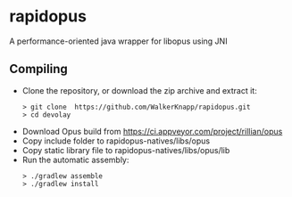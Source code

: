 # rapidopus
A performance-oriented java wrapper for libopus using JNI

## Compiling

- Clone the repository, or download the zip archive and extract it:
  ```
  > git clone  https://github.com/WalkerKnapp/rapidopus.git 
  > cd devolay
  ```
- Download Opus build from https://ci.appveyor.com/project/rillian/opus
- Copy include folder to rapidopus-natives/libs/opus
- Copy static library file to rapidopus-natives/libs/opus/lib
- Run the automatic assembly:
  ```
  > ./gradlew assemble
  > ./gradlew install
  ```